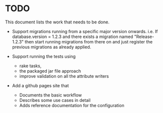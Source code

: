 TODO
====

This document lists the work that needs to be done.

* Support migrations running from a specific major version onwards.
  i.e. If database.version = 1.2.3 and there exists a migration named
  "Release-1.2.3" then start running migrations from there on and just
  register the previous migrations as already applied.

* Support running the tests using
  - rake tasks,
  - the packaged jar file approach
  - improve validation on all the attribute writers

* Add a github pages site that
  - Documents the basic workflow
  - Describes some use cases in detail
  - Adds reference documentation for the configuration
